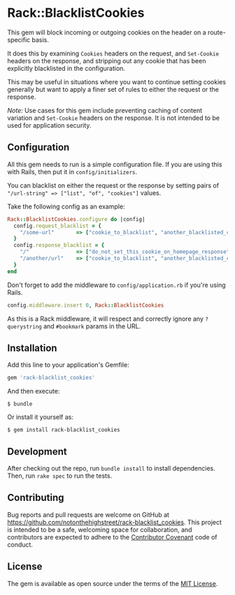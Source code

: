 # Rack::BlacklistCookies

This gem will block incoming or outgoing cookies on the header on a route-specific basis.

It does this by examining `Cookies` headers on the request, and `Set-Cookie` headers on the response, and stripping out any cookie that has been explicitly blacklisted in the configuration.

This may be useful in situations where you want to continue setting cookies generally but want to apply a finer set of rules to either the request or the response.

_Note:_ Use cases for this gem include preventing caching of content variation and `Set-Cookie` headers on the response. It is not intended to be used for application security.

## Configuration

All this gem needs to run is a simple configuration file. If you are using this with Rails, then put it in `config/initializers`.

You can blacklist on either the request or the response by setting pairs of `"/url-string" => ["list", "of", "cookies"]` values.

Take the following config as an example:

```ruby
Rack::BlacklistCookies.configure do |config|
  config.request_blacklist = {
    "/some-url"       => ["cookie_to_blacklist", "another_blacklisted_cookie"]
  }
  config.response_blacklist = {
    "/"               => ["do_not_set_this_cookie_on_homepage_response"]
    "/another/url"    => ["cookie_to_blacklist", "another_blacklisted_cookie"]
  }
end
```

Don't forget to add the middleware to `config/application.rb` if you're using Rails.

```ruby
config.middleware.insert 0, Rack::BlacklistCookies
```

As this is a Rack middleware, it will respect and correctly ignore any `?querystring` and `#bookmark` params in the URL.


## Installation

Add this line to your application's Gemfile:

```ruby
gem 'rack-blacklist_cookies'
```

And then execute:

    $ bundle

Or install it yourself as:

    $ gem install rack-blacklist_cookies

## Development

After checking out the repo, run `bundle install` to install dependencies. Then, run `rake spec` to run the tests.

## Contributing

Bug reports and pull requests are welcome on GitHub at https://github.com/notonthehighstreet/rack-blacklist_cookies. This project is intended to be a safe, welcoming space for collaboration, and contributors are expected to adhere to the [Contributor Covenant](http://contributor-covenant.org) code of conduct.


## License

The gem is available as open source under the terms of the [MIT License](http://opensource.org/licenses/MIT).
